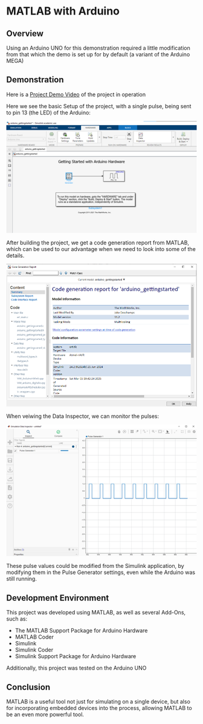 # MATLAB with Arduino
## Overview

Using an Arduino UNO for this demonstration required a little modification from that which the demo is set up for by default (a variant of the Arduino MEGA)




## Demonstration

Here is a [Project Demo Video](https://youtu.be/MjN_Oio2keA) of the project in operation

Here we see the basic Setup of the project, with a single pulse, being sent to pin 13 (the LED) of the Arduino:

![](media/pic2.png)

After building the project, we get a code generation report from MATLAB, which can be used to our advantage when we need to look into some of the details.

![](media/pic3.png)

When veiwing the Data Inspector, we can monitor the pulses:

![](media/pic.png)

These pulse values could be modified from the Simulink application, by modifying them in the Pulse Generator settings, even while the Arduino was still running.

## Development Environment

This project was developed using MATLAB, as well as several Add-Ons, such as:
- The MATLAB Support Package for Arduino Hardware
- MATLAB Coder
- Simulink
- Simulink Coder
- Simulink Support Package for Arduino Hardware

Additionally, this project was tested on the Arduino UNO

## Conclusion

MATLAB is a useful tool not just for simulating on a single device, but also for incorporating embedded devices into the process, allowing MATLAB to be an even more powerful tool.